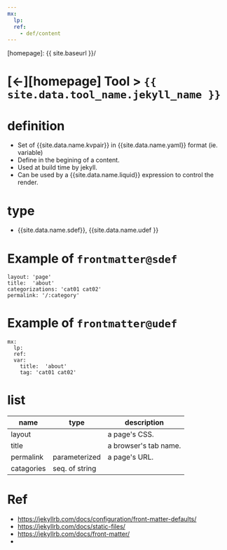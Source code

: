 ```yaml
---
mx:
  lp:
  ref:
    - def/content
---
```



[//]: #(Reference)
[homepage]:   {{ site.baseurl }}/

# [&larr;][homepage] Tool > `{{ site.data.tool_name.jekyll_name }}`

# definition
- Set of {{site.data.name.kvpair}} in {{site.data.name.yaml}} format (ie. variable)
- Define in the begining of a content.
- Used at build time by jekyll.
- Can be used by a {{site.data.name.liquid}} expression to control the render.

# type
- {{site.data.name.sdef}}, {{site.data.name.udef }}

# Example of `frontmatter@sdef` 
```shell
layout: 'page'
title:  'about'
categorizations: 'cat01 cat02'
permalink: '/:category'
```

# Example of `frontmatter@udef`
```shell
mx: 
  lp:
  ref:
  var:
    title:  'about'
    tag: 'cat01 cat02'
```

# list
|name|type|description|
|-|-|-|
|layout||a page's CSS.|
|title||a browser's tab name.|
|permalink|parameterized|a page's URL.|
|catagories|seq. of string|

# Ref
- https://jekyllrb.com/docs/configuration/front-matter-defaults/
- https://jekyllrb.com/docs/static-files/
- https://jekyllrb.com/docs/front-matter/
- 